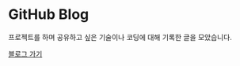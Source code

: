 # GitHub Blog

프로젝트를 하며 공유하고 싶은 기술이나 코딩에 대해 기록한 글을 모았습니다.     

[블로그 가기](https://daakludens.github.io/)
